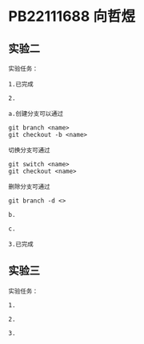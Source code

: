 # PB22111688 向哲煜

## 实验二

    实验任务：

    1.已完成

    2.

    a.创建分支可以通过

```git
git branch <name>
git checkout -b <name> 
```

    切换分支可通过

```git
git switch <name>
git checkout <name>
```

    删除分支可通过

```git
git branch -d <>
```

    b.

    c.

    3.已完成

## 实验三

    实验任务：

    1.

    2.

    3.
